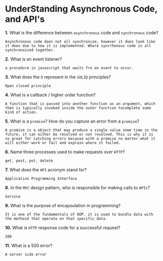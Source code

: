 # UnderStanding Asynchronous Code, and API's

**1.** What is the difference between `asynchronous` code and `synchronous` code?
<!-- enter you answer in the space below -->
```
Asynchronous code does not all synchronize, however it does look like it does due to how it is implemented. Where syncrhonous code is all synchronoized together.
```
**2.** What is an event listener?
<!-- enter you answer in the space below -->
```
a procedure in javascript that waits fro an event to occur.
```
**3.** What does the `O` represent in the `SOLID` principles?
<!-- enter you answer in the space below -->
```
Open closed principle
```
**4.** What is a callback / higher order function?
<!-- enter you answer in the space below -->
```
A function that is passed into another function as an argument, which then is typically invoked inside the outer function tocomplete some kind of action.
```
**5.** What is a `promise`? How do you capture an error from a `promise`?
<!-- enter you answer in the space below -->
```
A promise is a object that may produce a single value some time in the future, it can either be resolved or not resolved. This is why it is so great for catching errors because with a promise no matter what it will either work or fail and explain where it failed. 
```
**6.** Name three processes used to make requests over `HTTP`?
<!-- enter you answer in the space below -->
```
get, post, put, delete
```
**7.** What does the `API` acronym stand for?
<!-- enter you answer in the space below -->
```
Application Programming Interface
```
**8.** In the `MVC` design pattern, who is responsible for making calls to `APIs`?
<!-- enter you answer in the space below -->
```
Service
```
**9.** What is the purpose of encapsulation in programming?
<!-- enter you answer in the space below -->
```
It is one of the fundamentals of OOP, it is used to bundle data with the methosd that operate on that specific data.
```
**10.** What is `HTTP` response code for a successful request?
<!-- enter you answer in the space below -->
```
200
```
**11.** What is a 500 error?
<!-- enter you answer in the space below -->
```
A server side error
```